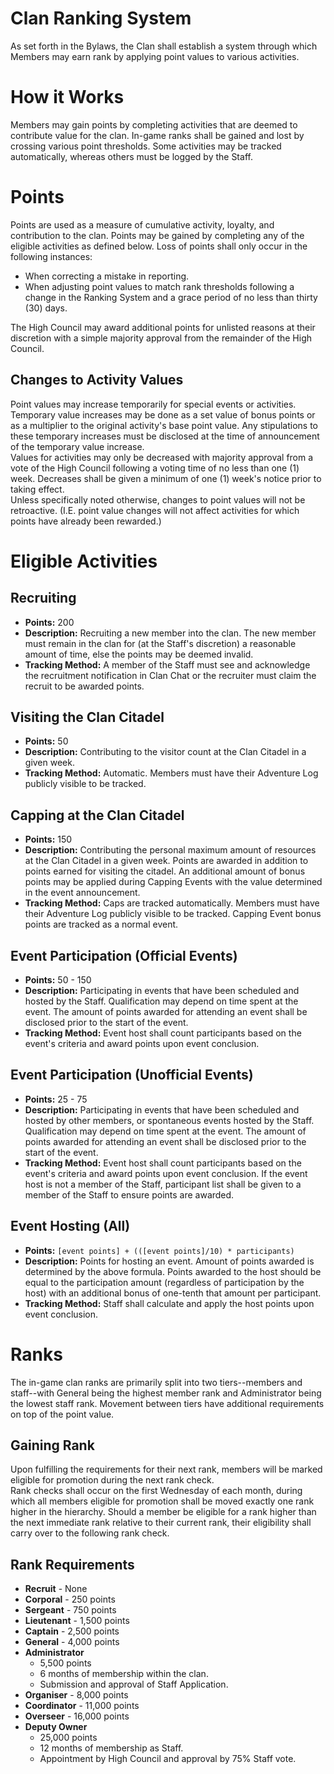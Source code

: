 # Clan Ranking System  
As set forth in the Bylaws, the Clan shall establish a system through which Members may earn rank by applying point values to various activities.  
# How it Works  
Members may gain points by completing activities that are deemed to contribute value for the clan. In-game ranks shall be gained and lost by crossing various point thresholds. Some activities may be tracked automatically, whereas others must be logged by the Staff.  
# Points  
Points are used as a measure of cumulative activity, loyalty, and contribution to the clan. Points may be gained by completing any of the eligible activities as defined below. Loss of points shall only occur in the following instances:  
* When correcting a mistake in reporting.  
* When adjusting point values to match rank thresholds following a change in the Ranking System and a grace period of no less than thirty (30) days.  

The High Council may award additional points for unlisted reasons at their discretion with a simple majority approval from the remainder of the High Council.  
## Changes to Activity Values  
Point values may increase temporarily for special events or activities. Temporary value increases may be done as a set value of bonus points or as a multiplier to the original activity's base point value. Any stipulations to these temporary increases must be disclosed at the time of announcement of the temporary value increase.  
Values for activities may only be decreased with majority approval from a vote of the High Council following a voting time of no less than one (1) week. Decreases shall be given a minimum of one (1) week's notice prior to taking effect.  
Unless specifically noted otherwise, changes to point values will not be retroactive. (I.E. point value changes will not affect activities for which points have already been rewarded.)  
# Eligible Activities  
## Recruiting  
* **Points:** 200  
* **Description:** Recruiting a new member into the clan. The new member must remain in the clan for (at the Staff's discretion) a reasonable amount of time, else the points may be deemed invalid.  
* **Tracking Method:** A member of the Staff must see and acknowledge the recruitment notification in Clan Chat or the recruiter must claim the recruit to be awarded points.  
## Visiting the Clan Citadel  
* **Points:** 50  
* **Description:** Contributing to the visitor count at the Clan Citadel in a given week.  
* **Tracking Method:** Automatic. Members must have their Adventure Log publicly visible to be tracked.  
## Capping at the Clan Citadel  
* **Points:** 150  
* **Description:** Contributing the personal maximum amount of resources at the Clan Citadel in a given week. Points are awarded in addition to points earned for visiting the citadel. An additional amount of bonus points may be applied during Capping Events with the value determined in the event announcement.  
* **Tracking Method:** Caps are tracked automatically. Members must have their Adventure Log publicly visible  to be tracked. Capping Event bonus points are tracked as a normal event.  
## Event Participation (Official Events)  
* **Points:** 50 - 150  
* **Description:** Participating in events that have been scheduled and hosted by the Staff. Qualification may depend on time spent at the event. The amount of points awarded for attending an event shall be disclosed prior to the start of the event.  
* **Tracking Method:** Event host shall count participants based on the event's criteria and award points upon event conclusion.  
## Event Participation (Unofficial Events)  
* **Points:** 25 - 75  
* **Description:** Participating in events that have been scheduled and hosted by other members, or spontaneous events hosted by the Staff. Qualification may depend on time spent at the event. The amount of points awarded for attending an event shall be disclosed prior to the start of the event.  
* **Tracking Method:** Event host shall count participants based on the event's criteria and award points upon event conclusion. If the event host is not a member of the Staff, participant list shall be given to a member of the Staff to ensure points are awarded.  
## Event Hosting (All)  
* **Points:** `[event points] + (([event points]/10) * participants)`  
* **Description:** Points for hosting an event. Amount of points awarded is determined by the above formula. Points awarded to the host should be equal to the participation amount (regardless of participation by the host) with an additional bonus of one-tenth that amount per participant.  
* **Tracking Method:** Staff shall calculate and apply the host points upon event conclusion.  
# Ranks  
The in-game clan ranks are primarily split into two tiers--members and staff--with General being the highest member rank and Administrator being the lowest staff rank. Movement between tiers have additional requirements on top of the point value.  
## Gaining Rank  
Upon fulfilling the requirements for their next rank, members will be marked eligible for promotion during the next rank check.  
Rank checks shall occur on the first Wednesday of each month, during which all members eligible for promotion shall be moved exactly one rank higher in the hierarchy. Should a member be eligible for a rank higher than the next immediate rank relative to their current rank, their eligibility shall carry over to the following rank check.  
## Rank Requirements  
* **Recruit** - None  
* **Corporal** - 250 points  
* **Sergeant** - 750 points  
* **Lieutenant** - 1,500 points  
* **Captain** - 2,500 points  
* **General** - 4,000 points  
* **Administrator**  
  * 5,500 points  
  * 6 months of membership within the clan.  
  * Submission and approval of Staff Application.  
* **Organiser** - 8,000 points  
* **Coordinator** - 11,000 points  
* **Overseer** - 16,000 points  
* **Deputy Owner**  
  * 25,000 points  
  * 12 months of membership as Staff.  
  * Appointment by High Council and approval by 75% Staff vote.  
